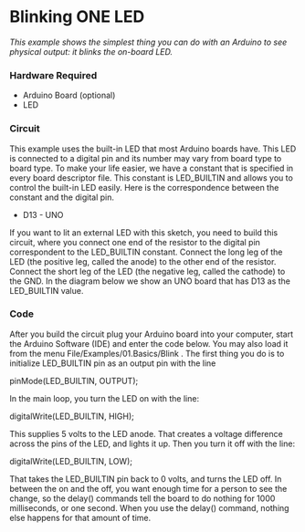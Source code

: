 # Blinking ONE LED

*This example shows the simplest thing you can do with an Arduino to see physical output: it blinks the on-board LED.*

### Hardware Required

- Arduino Board
(optional)
- LED

### Circuit
This example uses the built-in LED that most Arduino boards have. This LED is connected to a digital pin and its number may vary from board type to board type. To make your life easier, we have a constant that is specified in every board descriptor file. This constant is LED_BUILTIN and allows you to control the built-in LED easily. Here is the correspondence between the constant and the digital pin.

- D13 - UNO

If you want to lit an external LED with this sketch, you need to build this circuit, where you connect one end of the resistor to the digital pin correspondent to the LED_BUILTIN constant. Connect the long leg of the LED (the positive leg, called the anode) to the other end of the resistor. Connect the short leg of the LED (the negative leg, called the cathode) to the GND. In the diagram below we show an UNO board that has D13 as the LED_BUILTIN value.

### Code
After you build the circuit plug your Arduino board into your computer, start the Arduino Software (IDE) and enter the code below. You may also load it from the menu File/Examples/01.Basics/Blink . The first thing you do is to initialize LED_BUILTIN pin as an output pin with the line

pinMode(LED_BUILTIN, OUTPUT);

In the main loop, you turn the LED on with the line:

digitalWrite(LED_BUILTIN, HIGH);

This supplies 5 volts to the LED anode. That creates a voltage difference across the pins of the LED, and lights it up. Then you turn it off with the line:

digitalWrite(LED_BUILTIN, LOW);

That takes the LED_BUILTIN pin back to 0 volts, and turns the LED off. In between the on and the off, you want enough time for a person to see the change, so the delay() commands tell the board to do nothing for 1000 milliseconds, or one second. When you use the delay() command, nothing else happens for that amount of time. 
